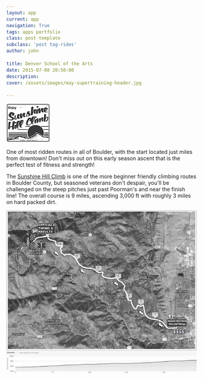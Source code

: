 ```yaml
---
layout: app
current: app
navigation: True
tags: apps portfolio
class: post-template
subclass: 'post tag-rides'
author: john

title: Denver School of the Arts
date: 2015-07-08 20:50:00
description: 
cover: /assets/images/may-supertraining-header.jpg

---
```


<img src="/assets/images/sunshine_hc_logo.png">

One of most ridden routes in all of Boulder, with the start located just miles from downtown!  Don't miss out on this early season ascent that is the perfect test of fitness and strength!

The [Sunshine Hill Climb](https://www.sanitascycling.com/sunshine-hill-climb) is one of the more beginner friendly climbing routes in Boulder County, but seasoned veterans don't despair, you'll be challenged on the steep pitches just past Poorman's and near the finish line!  The overall course is 9 miles, ascending 3,000 ft with roughly 3 miles on hard packed dirt.

<img src="/assets/images/sunshine_hc_map.jpg">
